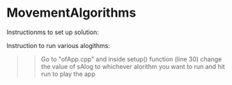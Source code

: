 # MovementAlgorithms

Instructionms to set up solution:


Instruction to run various alogithms:

>> Go to "ofApp.cpp" and inside setup() function (line 30)
>> change the value of sAlog to whichever alorithm you want to run and hit run to play the app
